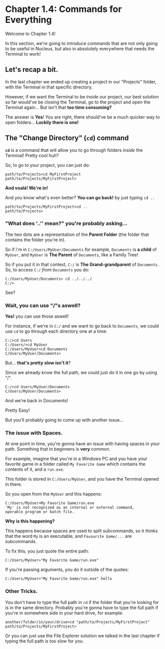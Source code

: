 # Chapter 1.4: Commands for Everything

Welcome to Chapter 1.4!

In this section, we're going to introduce commands that are not only going to be useful in Nucleus, but also in absolutely everywhere that needs the Terminal to work!

## Let's recap a bit.

In the last chapter we ended up creating a project in our "Projects" folder, with the Terminal in that specific directory.

However, if we want the Terminal to be *inside* our project, our best solution so far would've be closing the Terminal, go to the project and open the Terminal again... But isn't that **too time consuming?**

The answer is **Yes**! You are right, there should've be a much quicker way to open folders... **Luckily there is one!**

## The "Change Directory" (`cd`) command

**`cd`** is a command that will allow you to go through folders *inside* the Terminal! Pretty cool huh?

So, to go to your project, you can just do:

```
path/to/Projects>cd MyFirstProject
path/to/Projects/MyFirstProject>
```

**And voalá! We're in!**

And you know what's even better? **You can go back!** by just typing `cd ..`

```
path/to/Projects/MyFirstProject>cd ..
path/to/Projects>
```

### "What does '..'' mean?" you're probably asking...

The two dots are a representation of the **Parent Folder** (the folder that contains the folder you're in).

So if i'm in `C:/Users/MyUser/Documents` for example, `Documents` is **a child** of `MyUser`, and `MyUser` is **The Parent** of `Documents`, like a Family Tree!

So if you put it in that context, `C:/` is **The Grand-grandparent** of `Documents`. So, to access `C:/` *from* `Documents` you do:

```
C:/Users/MyUser/Documents> cd ../../../
C:/>
```

See?

### Wait, you can use "/"s aswell?

**Yes!** you can use those aswell!

For instance, if we're in `C:/` and we want to go back to `Documents`, we could use `cd` to go through each directory one at a time:

```
C:/>cd Users
C:/Users/>cd MyUser
C:/Users/MyUser>cd Documents
C/Users/MyUser/Documents>
```

But... **that's pretty slow isn't it**?

Since we already know the full path, we could just do it in one go by using "/".

```
C:/>cd Users/MyUser/Documents
C/Users/MyUser/Documents>
```

And we're back in Documents!

Pretty Easy!

But you'll probably going to come up with another issue...

### The issue with Spaces.

At one point in time, you're gonna have an issue with having spaces in your path. Something that in beginners is **very** common.

For example, imagine that you're in a Windows PC and you have your favorite game in a folder called `My Favorite Game` which contains the contents of it, and a `run.exe`.

This folder is stored in `C:/Users/MyUser`, and you have the Terminal opened in there.

So you open from the `MyUser` and this happens:

```
C:/Users/MyUser>My Favorite Game/run.exe
'My' is not recognized as an internal or external command,
operable program or batch file.
```

**Why is this happening?**

This happens because spaces are used to split subcommands, so it thinks that the word `My` is an executable, and `Favourite Game/...` are subcommands.

To fix this, you just quote the entire path:

```
C:/Users/MyUser>"My Favorite Game/run.exe"
```

If you're passing arguments, you do it outside of the quotes:

```
C:/Users/MyUser>"My Favorite Game/run.exe" hello
```

### Other Tricks.

You don't have to type the full path in `cd` if the folder that you're looking for is in the same directory. Probably you're gonna have to type the full path if you're in somewhere side in your hard drive, for example:

```
another/folder/in/your/drive>cd "path/to/Projects/MyFirstProject"
path/to/Projects/MyFirstProject>
```

Or you can just use the File Explorer solution we talked in the last chapter if typing the full path is too slow for you.

